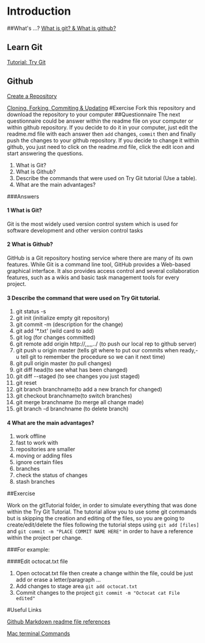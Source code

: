 # Introduction

##What's ...?
  [What is git? & What is github?](http://www.makeuseof.com/tag/git-version-control-youre-developer/)
## Learn Git
  [Tutorial: Try Git](https://www.codeschool.com/courses/try-git)
##  Github
  [Create a Repository](https://help.github.com/articles/create-a-repo/)
  
  [Cloning, Forking, Commiting & Updating](https://github.com/KsquareLabs/exercise-git/blob/master/github/readme.md)
#Exercise
  Fork this repository and download the repository to your computer
##Questionnaire
The next questionnaire could be answer within the readme file on your computer or within github repository.
If you decide to do it in your computer, just edit the readme.md file with each answer then  `add` changes, `commit` then and
finally push the changes to your github repository. If you decide to change it within github, you just need to click on the 
readme.md file, click the edit icon and start answering the questions.
  1. What is Git?
  2. What is Github?
  3. Describe the commands that were used on Try Git tutorial (Use a table).
  4. What are the main advantages?
  
###Answers

#### 1 What is Git?

Git is the most widely used version control system which is used for software development 
and other version control tasks

#### 2 What is Github?
GitHub is a Git repository hosting service where there are many of its own features. While Git is a command line tool, GitHub provides a Web-based graphical interface. It also provides access control and several collaboration features, such as a wikis and basic task management tools for every project.

#### 3 Describe the command that were used on Try Git tutorial.
1. git status -s
2. git init (initialize empty git repository)
3. git commit -m (description for the change)
4. git add '*.txt' (wild card to add)
5. git log (for changes committed)
6. git remote add origin http://,,,,,../ (to push our local rep to github server)
7. git push u origin master (tells git where to put our commits when ready,-u tell git to remember the procedure so we can it next time)
8. git pull origin master (to pull changes)
9. git diff head(to see what has been changed) 
10. git diff --staged (to see changes you just staged)
11. git reset 
12. git branch branchname(to add a new branch for changed)
13. git checkout branchname(to switch branches)
14. git merge branchname (to merge all change made)
15. git branch -d branchname (to delete branch)

#### 4 What are the main advantages?
1. work offline
2. fast to work with
3. repositories are smaller
4. moving or adding files
5. ignore certain files
6. branches
7. check the status of changes
8. stash branches


##Exercise

  Work on the gitTutorial folder, in order to simulate everything that was done within the Try Git Tutorial.
  The tutorial allow you to use some git commands but is skipping the creation and editing of the files, so 
  you are going to create/edit/delete the files following the tutorial steps using `git add [files]` and 
  `git commit -m "PLACE COMMIT NAME HERE"` in order to have a reference within the project per change.
  
###For example:
  
####Edit octocat.txt file
  1. Open octocat.txt file then create a change within the file, could be just add or erase a letter/paragraph ...
  2. Add changes to stage area `git add octocat.txt`
  3. Commit changes to the project `git commit -m "Octocat cat File edited"`

#Useful Links

[Github Markdown readme file references](https://github.com/adam-p/markdown-here/wiki/Markdown-Cheatsheet)

[Mac terminal Commands](https://github.com/0nn0/terminal-mac-cheatsheet)
